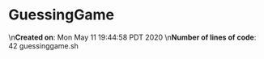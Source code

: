 # GuessingGame
\n**Created on**: 
Mon May 11 19:44:58 PDT 2020
\n**Number of lines of code**: 
42 guessinggame.sh
